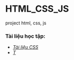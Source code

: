 # HTML_CSS_JS
project html, css, js
### Tài liệu học tập:
- *[Tài liệu CSS](https://www.w3schools.com/bootstrap/)*
- *[T](https://www.w3schools.com/tags/default.asp)*
